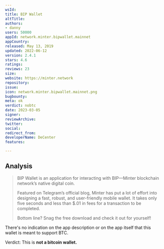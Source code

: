 ```yaml
---
wsId: 
title: BIP Wallet
altTitle: 
authors:
- danny
users: 50000
appId: network.minter.bipwallet.mainnet
appCountry: 
released: May 13, 2019
updated: 2022-06-12
version: 2.4.1
stars: 4.6
ratings: 
reviews: 23
size: 
website: https://minter.network
repository: 
issue: 
icon: network.minter.bipwallet.mainnet.png
bugbounty: 
meta: ok
verdict: nobtc
date: 2023-03-05
signer: 
reviewArchive: 
twitter: 
social: 
redirect_from: 
developerName: DeCenter
features: 

---
```


## Analysis

> BIP Wallet is an application for interacting with BIP—Minter blockchain network’s native digital coin.
>
> Featured on Telegram’s official blog, Minter has put a lot of effort into designing a fast, robust, and user-friendly mobile wallet. It takes only five seconds and less than $.01 in fees for a transaction to be completed.
>
> Bottom line? Snag the free download and check it out for yourself!

There's no indication on the app description or on the app itself that this wallet is meant to support BTC. 

Verdict: This is **not a bitcoin wallet.**

